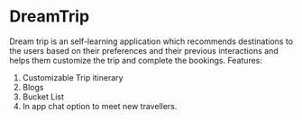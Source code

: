 # DreamTrip
Dream trip is an self-learning application which recommends destinations to the users based on their preferences and their previous interactions and helps them customize the trip and complete the bookings.
Features:
1. Customizable Trip itinerary
2. Blogs
3. Bucket List
4. In app chat option to meet new travellers. 
